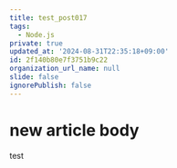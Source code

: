 ```yaml
---
title: test_post017
tags:
  - Node.js
private: true
updated_at: '2024-08-31T22:35:18+09:00'
id: 2f140b80e7f3751b9c22
organization_url_name: null
slide: false
ignorePublish: false
---
```

# new article body
test
